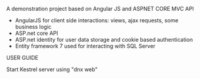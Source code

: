 A demonstration project based on Angular JS and ASPNET CORE MVC API

- AngularJS for client side interactions: views, ajax requests, some business logic
- ASP.net core API
- ASP.net identity for user data storage and cookie based authentication
- Entity framework 7 used for interacting with SQL Server

USER GUIDE

Start Kestrel server using "dnx web"